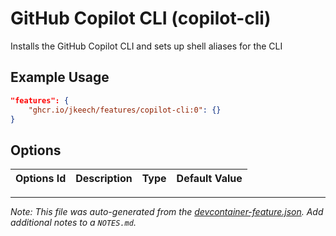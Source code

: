 
# GitHub Copilot CLI (copilot-cli)

Installs the GitHub Copilot CLI and sets up shell aliases for the CLI

## Example Usage

```json
"features": {
    "ghcr.io/jkeech/features/copilot-cli:0": {}
}
```

## Options

| Options Id | Description | Type | Default Value |
|-----|-----|-----|-----|




---

_Note: This file was auto-generated from the [devcontainer-feature.json](https://github.com/jkeech/features/blob/main/src/copilot-cli/devcontainer-feature.json).  Add additional notes to a `NOTES.md`._
